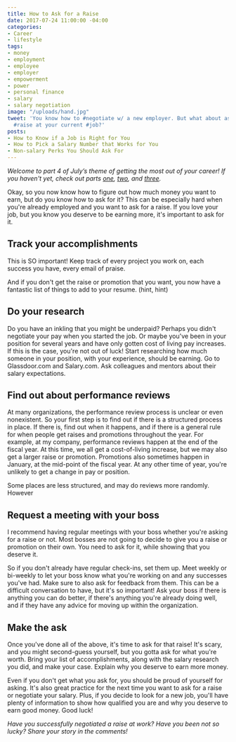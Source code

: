 ```yaml
---
title: How to Ask for a Raise
date: 2017-07-24 11:00:00 -04:00
categories:
- Career
- lifestyle
tags:
- money
- employment
- employee
- employer
- empowerment
- power
- personal finance
- salary
- salary negotiation
image: "/uploads/hand.jpg"
tweet: 'You know how to #negotiate w/ a new employer. But what about asking for a
  #raise at your current #job?'
posts:
- How to Know if a Job is Right for You
- How to Pick a Salary Number that Works for You
- Non-salary Perks You Should Ask For
---
```


*Welcome to part 4 of July’s theme of getting the most out of your career! If you haven't yet, check out parts [one](https://www.maggiegermano.com/blog/non-salary-perks-you-should-ask-for/), [two](https://www.maggiegermano.com/blog/how-to-pick-a-salary-number-that-works-for-you/), and [three](https://www.maggiegermano.com/blog/how-to-know-if-a-job-is-right-for-you/).*

Okay, so you now know how to figure out how much money you want to earn, but do you know how to ask for it? This can be especially hard when you're already employed and you want to ask for a raise. If you love your job, but you know you deserve to be earning more, it's important to ask for it.

## Track your accomplishments

This is SO important! Keep track of every project you work on, each success you have, every email of praise.

And if you don't get the raise or promotion that you want, you now have a fantastic list of things to add to your resume. (hint, hint)

## Do your research

Do you have an inkling that you might be underpaid? Perhaps you didn't negotiate your pay when you started the job. Or maybe you've been in your position for several years and have only gotten cost of living pay increases. If this is the case, you're not out of luck! Start researching how much someone in your position, with your experience, should be earning. Go to Glassdoor.com and Salary.com. Ask colleagues and mentors about their salary expectations.

## Find out about performance reviews

At many organizations, the performance review process is unclear or even nonexistent. So your first step is to find out if there is a structured process in place. If there is, find out when it happens, and if there is a general rule for when people get raises and promotions throughout the year. For example, at my company, performance reviews happen at the end of the fiscal year. At this time, we all get a cost-of-living increase, but we may also get a larger raise or promotion. Promotions also sometimes happen in January, at the mid-point of the fiscal year. At any other time of year, you're unlikely to get a change in pay or position.

Some places are less structured, and may do reviews more randomly. However

## Request a meeting with your boss

I recommend having regular meetings with your boss whether you're asking for a raise or not. Most bosses are not going to decide to give you a raise or promotion on their own. You need to ask for it, while showing that you deserve it.

So if you don't already have regular check-ins, set them up. Meet weekly or bi-weekly to let your boss know what you're working on and any successes you've had. Make sure to also ask for feedback from them. This can be a difficult conversation to have, but it's so important! Ask your boss if there is anything you can do better, if there's anything you're already doing well, and if they have any advice for moving up within the organization.

## Make the ask

Once you've done all of the above, it's time to ask for that raise! It's scary, and you might second-guess yourself, but you gotta ask for what you're worth. Bring your list of accomplishments, along with the salary research you did, and make your case. Explain why you deserve to earn more money.

Even if you don't get what you ask for, you should be proud of yourself for asking. It's also great practice for the next time you want to ask for a raise or negotiate your salary. Plus, if you decide to look for a new job, you'll have plenty of information to show how qualified you are and why you deserve to earn good money. Good luck!

*Have you successfully negotiated a raise at work? Have you been not so lucky? Share your story in the comments!*
